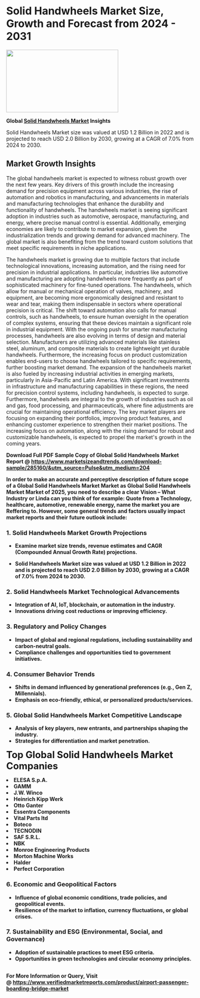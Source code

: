 <H1>Solid Handwheels Market Size, Growth and Forecast from 2024 - 2031</H1><img class="aligncenter size-medium wp-image-584254" src="https://thirdeyenews.in/wp-content/uploads/2024/09/Global-Market-Research-300x168.jpeg" alt="" width="300" height="168" /><p><strong>Global&nbsp;<a href="https://www.marketsizeandtrends.com/download-sample/285160/&amp;utm_source=Pulse&amp;utm_medium=204">Solid Handwheels Market</a> Insights</strong></p><p>Solid Handwheels Market size was valued at USD 1.2 Billion in 2022 and is projected to reach USD 2.0 Billion by 2030, growing at a CAGR of 7.0% from 2024 to 2030.</p><p><h2>Market Growth Insights</h2> <p>The global handwheels market is expected to witness robust growth over the next few years. Key drivers of this growth include the increasing demand for precision equipment across various industries, the rise of automation and robotics in manufacturing, and advancements in materials and manufacturing technologies that enhance the durability and functionality of handwheels. The handwheels market is seeing significant adoption in industries such as automotive, aerospace, manufacturing, and energy, where precise manual control is essential. Additionally, emerging economies are likely to contribute to market expansion, given the industrialization trends and growing demand for advanced machinery. The global market is also benefiting from the trend toward custom solutions that meet specific requirements in niche applications.</p> <p><strong></strong></p> <p>The handwheels market is growing due to multiple factors that include technological innovations, increasing automation, and the rising need for precision in industrial applications. In particular, industries like automotive and manufacturing are adopting handwheels more frequently as part of sophisticated machinery for fine-tuned operations. The handwheels, which allow for manual or mechanical operation of valves, machinery, and equipment, are becoming more ergonomically designed and resistant to wear and tear, making them indispensable in sectors where operational precision is critical. The shift toward automation also calls for manual controls, such as handwheels, to ensure human oversight in the operation of complex systems, ensuring that these devices maintain a significant role in industrial equipment. With the ongoing push for smarter manufacturing processes, handwheels are also evolving in terms of design and material selection. Manufacturers are utilizing advanced materials like stainless steel, aluminum, and composite materials to create lightweight yet durable handwheels. Furthermore, the increasing focus on product customization enables end-users to choose handwheels tailored to specific requirements, further boosting market demand. The expansion of the handwheels market is also fueled by increasing industrial activities in emerging markets, particularly in Asia-Pacific and Latin America. With significant investments in infrastructure and manufacturing capabilities in these regions, the need for precision control systems, including handwheels, is expected to surge. Furthermore, handwheels are integral to the growth of industries such as oil and gas, food processing, and pharmaceuticals, where fine adjustments are crucial for maintaining operational efficiency. The key market players are focusing on expanding their portfolios, improving product features, and enhancing customer experience to strengthen their market positions. The increasing focus on automation, along with the rising demand for robust and customizable handwheels, is expected to propel the market's growth in the coming years.</p> <p><strong></p><p><span class=""><strong>Download Full PDF Sample Copy of Global Solid Handwheels Market Report</strong> @ <a href="https://www.marketsizeandtrends.com/download-sample/285160/&amp;utm_source=Pulse&amp;utm_medium=204" target="_blank">https://www.marketsizeandtrends.com/download-sample/285160/&amp;utm_source=Pulse&amp;utm_medium=204</a></span></p><p>In order to make an accurate and perceptive description of future scope of a Global&nbsp;Solid Handwheels Market Market as Global&nbsp;Solid Handwheels Market Market of 2025, you need to describe a clear Vision &ndash; What Industry or Linda can you think of for example: Quote from a Technology, healthcare, automotive, renewable energy, name the market you are Reffering to. However, some general trends and factors usually impact market reports and their future outlook include:</p><h3>1.&nbsp;<strong>Solid Handwheels Market Growth Projections</strong></h3><ul><li>Examine market size trends, revenue estimates and CAGR (Compounded Annual Growth Rate) projections.</li><li><p>Solid Handwheels Market size was valued at USD 1.2 Billion in 2022 and is projected to reach USD 2.0 Billion by 2030, growing at a CAGR of 7.0% from 2024 to 2030.</p></li></ul><h3>2.&nbsp;<strong>Solid Handwheels Market Technological Advancements</strong></h3><ul><li>Integration of AI, IoT, blockchain, or automation in the industry.</li><li>Innovations driving cost reductions or improving efficiency.</li></ul><h3>3.&nbsp;<strong>Regulatory and Policy Changes</strong></h3><ul><li>Impact of global and regional regulations, including sustainability and carbon-neutral goals.</li><li>Compliance challenges and opportunities tied to government initiatives.</li></ul><h3>4.&nbsp;<strong>Consumer Behavior Trends</strong></h3><ul><li>Shifts in demand influenced by generational preferences (e.g., Gen Z, Millennials).</li><li>Emphasis on eco-friendly, ethical, or personalized products/services.</li></ul><h3>5.&nbsp;<strong>Global Solid Handwheels Market Competitive Landscape</strong></h3><ul><li>Analysis of key players, new entrants, and partnerships shaping the industry.</li><li>Strategies for differentiation and market penetration.</li></ul><p data-pm-slice="1 1 []"><span style="color: inherit; font-family: inherit; font-size: 25px;">Top Global Solid Handwheels Market Companies</span></p><div class="" data-test-id=""><p><li>ELESA S.p.A.</li><li> GAMM</li><li> J.W. Winco</li><li> Heinrich Kipp Werk</li><li> Otto Ganter</li><li> Essentra Components</li><li> Vital Parts ltd</li><li> Boteco</li><li> TECNODIN</li><li> SAF S.R.L.</li><li> NBK</li><li> Monroe Engineering Products</li><li> Morton Machine Works</li><li> Halder</li><li> Perfect Corporation</li></p></div><h3>6.&nbsp;<strong>Economic and Geopolitical Factors</strong></h3><ul><li>Influence of global economic conditions, trade policies, and geopolitical events.</li><li>Resilience of the market to inflation, currency fluctuations, or global crises.</li></ul><h3>7.&nbsp;<strong>Sustainability and ESG (Environmental, Social, and Governance)</strong></h3><ul><li>Adoption of sustainable practices to meet ESG criteria.</li><li>Opportunities in green technologies and circular economy principles.</li></ul><h2><strong style="font-size: 14px;">For More Information or Query, Visit @&nbsp;</strong><a style="background-color: #ffffff; font-size: 14px;" href="https://www.marketsizeandtrends.com/report/solid-handwheels-market/" target="_blank">https://www.verifiedmarketreports.com/product/airport-passenger-boarding-bridge-market</a></h2>
